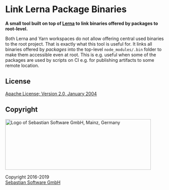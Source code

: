 # Link Lerna Package Binaries

**A small tool built on top of [Lerna](https://lerna.js.org/) to link binaries offered by packages to root-level.**

Both Lerna and Yarn workspaces do not allow offering central used binaries to the root project. That is exactly what this tool is useful for. It links all binaries offered by _packages_ into the top-level `node_modules/.bin` folder to make them accessible even at root. This is e.g. useful when some of the packages are used by scripts on CI e.g. for publishing artifacts to some remote location.

## License

[Apache License; Version 2.0, January 2004](http://www.apache.org/licenses/LICENSE-2.0)

## Copyright

<img src="https://cdn.rawgit.com/sebastian-software/sebastian-software-brand/0d4ec9d6/sebastiansoftware-en.svg" alt="Logo of Sebastian Software GmbH, Mainz, Germany" width="460" height="160"/>

Copyright 2016-2019<br/>[Sebastian Software GmbH](http://www.sebastian-software.de)

